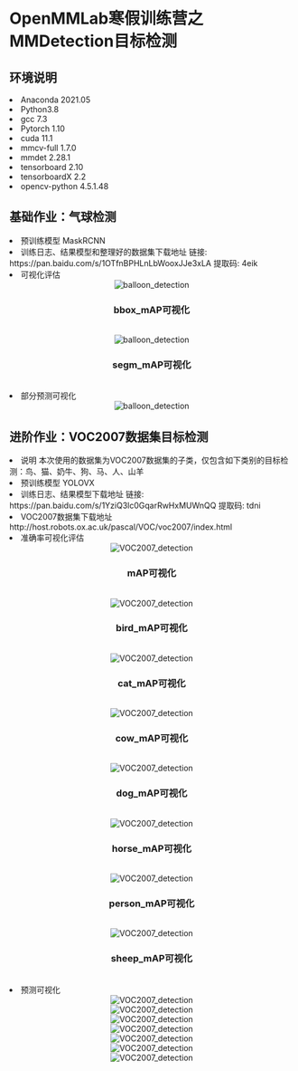 # OpenMMLab寒假训练营之MMDetection目标检测
## 环境说明  
<li>Anaconda 2021.05  
<li>Python3.8
<li>gcc 7.3
<li>Pytorch 1.10 
<li>cuda 11.1
<li>mmcv-full 1.7.0 
<li>mmdet  2.28.1  
<li>tensorboard  2.10  
<li>tensorboardX 2.2  
<li>opencv-python  4.5.1.48  
  

## 基础作业：气球检测
<li> 预训练模型 MaskRCNN 

<li> 训练日志、结果模型和整理好的数据集下载地址  
    链接: https://pan.baidu.com/s/1OTfnBPHLnLbWooxJJe3xLA 提取码: 4eik 
    
<li>可视化评估</li>  
 
<div align=center><img src="https://github.com/Brian417-cup/OpenMMLabCamp/blob/detection/balloon/visualize_and_predict/res/bbox_mAP.svg" alt="balloon_detection"/></div>   
<div align=center><h3> bbox_mAP可视化</h3></div><br> 

<div align=center><img src="https://github.com/Brian417-cup/OpenMMLabCamp/blob/detection/balloon/visualize_and_predict/res/segm_mAP.svg" alt="balloon_detection"/></div>  
<div align=center><h3> segm_mAP可视化</h3></div><br>  

<li>部分预测可视化  
<div align=center><img src="https://github.com/Brian417-cup/OpenMMLabCamp/blob/detection/balloon/visualize_and_predict/output_gray/combine_result.jpg" alt="balloon_detection"/></div>  

##  进阶作业：VOC2007数据集目标检测
<li>说明  本次使用的数据集为VOC2007数据集的子类，仅包含如下类别的目标检测：鸟、猫、奶牛、狗、马、人、山羊  

<li>预训练模型  YOLOVX  

<li>训练日志、结果模型下载地址  
    链接: https://pan.baidu.com/s/1YziQ3lc0GqarRwHxMUWnQQ 提取码: tdni 

<li>VOC2007数据集下载地址  http://host.robots.ox.ac.uk/pascal/VOC/voc2007/index.html

<li>准确率可视化评估  
<div align=center><img src="https://github.com/Brian417-cup/OpenMMLabCamp/blob/detection/VOC2007_partial/visualize_and_predict/res/mAP.svg" alt="VOC2007_detection"/></div>   
<div align=center><h3> mAP可视化</h3></div><br> 

<div align=center><img src="https://github.com/Brian417-cup/OpenMMLabCamp/blob/detection/VOC2007_partial/visualize_and_predict/res/birdAP.svg" alt="VOC2007_detection"/></div>   
<div align=center><h3> bird_mAP可视化</h3></div><br> 

<div align=center><img src="https://github.com/Brian417-cup/OpenMMLabCamp/blob/detection/VOC2007_partial/visualize_and_predict/res/catAP.svg" alt="VOC2007_detection"/></div>   
<div align=center><h3> cat_mAP可视化</h3></div><br> 


<div align=center><img src="https://github.com/Brian417-cup/OpenMMLabCamp/blob/detection/VOC2007_partial/visualize_and_predict/res/cowAP.svg" alt="VOC2007_detection"/></div>   
<div align=center><h3> cow_mAP可视化</h3></div><br> 

<div align=center><img src="https://github.com/Brian417-cup/OpenMMLabCamp/blob/detection/VOC2007_partial/visualize_and_predict/res/dogAP.svg" alt="VOC2007_detection"/></div>   
<div align=center><h3> dog_mAP可视化</h3></div><br> 


<div align=center><img src="https://github.com/Brian417-cup/OpenMMLabCamp/blob/detection/VOC2007_partial/visualize_and_predict/res/horseAP.svg" alt="VOC2007_detection"/></div>   
<div align=center><h3> horse_mAP可视化</h3></div><br> 

<div align=center><img src="https://github.com/Brian417-cup/OpenMMLabCamp/blob/detection/VOC2007_partial/visualize_and_predict/res/personAP.svg" alt="VOC2007_detection"/></div>   
<div align=center><h3> person_mAP可视化</h3></div><br> 

<div align=center><img src="https://github.com/Brian417-cup/OpenMMLabCamp/blob/detection/VOC2007_partial/visualize_and_predict/res/sheepAP.svg" alt="VOC2007_detection"/></div>   
<div align=center><h3> sheep_mAP可视化</h3></div><br> 

<li>预测可视化  
<div align=center><img src="https://github.com/Brian417-cup/OpenMMLabCamp/blob/detection/VOC2007_partial/visualize_and_predict/combine_output/bird.jpg" alt="VOC2007_detection"/></div>  
<div align=center><img src="https://github.com/Brian417-cup/OpenMMLabCamp/blob/detection/VOC2007_partial/visualize_and_predict/combine_output/cat.jpg" alt="VOC2007_detection"/></div>  
<div align=center><img src="https://github.com/Brian417-cup/OpenMMLabCamp/blob/detection/VOC2007_partial/visualize_and_predict/combine_output/cow.jpg" alt="VOC2007_detection"/></div>  
<div align=center><img src="https://github.com/Brian417-cup/OpenMMLabCamp/blob/detection/VOC2007_partial/visualize_and_predict/combine_output/dog.jpg" alt="VOC2007_detection"/></div> 
<div align=center><img src="https://github.com/Brian417-cup/OpenMMLabCamp/blob/detection/VOC2007_partial/visualize_and_predict/combine_output/horse.jpg" alt="VOC2007_detection"/></div> 
<div align=center><img src="https://github.com/Brian417-cup/OpenMMLabCamp/blob/detection/VOC2007_partial/visualize_and_predict/combine_output/person.jpg" alt="VOC2007_detection"/></div> 
<div align=center><img src="https://github.com/Brian417-cup/OpenMMLabCamp/blob/detection/VOC2007_partial/visualize_and_predict/combine_output/sheep.jpg" alt="VOC2007_detection"/></div> 
